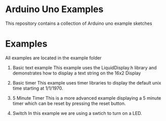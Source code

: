 # Arduino Uno Examples
This repository contains a collection of Arduino uno example sketches

# Examples
All examples are located in the example folder

1. Basic text example
This example uses the LiquidDisplay.h library and demonstrates how to display a text string on the 16x2 Display

2. Basic timer
This example uses timer libraries to display the default unix time starting at 1/1/1970.

3. 5 Minute Timer
This is a more advanced example displaying a 5 minute timer which can be reset by pressing the reset button.

4. Switch
In this example we are using a swtich to turn on a LED.
